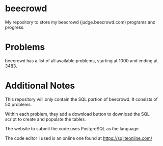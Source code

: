 # beecrowd
My repository to store my beecrowd (judge.beecrowd.com) programs and progress.

# Problems
beecrowd has a list of all available problems, starting at 1000 and ending at 3483.

# Additional Notes
This repository will only contain the SQL portion of beecrowd. It consists of 50 problems.

Within each problem, they add a download button to download the SQL script to create and populate the tables.

The website to submit the code uses PostgreSQL as the language.

The code editor I used is an online one found at https://sqliteonline.com/
